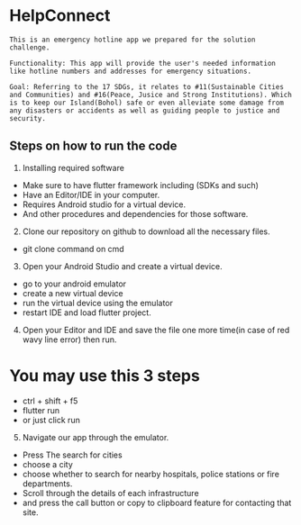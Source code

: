 # HelpConnect

``` 
This is an emergency hotline app we prepared for the solution challenge. 

Functionality: This app will provide the user's needed information like hotline numbers and addresses for emergency situations.

Goal: Referring to the 17 SDGs, it relates to #11(Sustainable Cities and Communities) and #16(Peace, Jusice and Strong Institutions). Which is to keep our Island(Bohol) safe or even alleviate some damage from any disasters or accidents as well as guiding people to justice and security.
```


## Steps on how to run the code

1. Installing required software

- Make sure to have flutter framework including (SDKs and such)
- Have an Editor/IDE in your computer.
- Requires Android studio for a virtual device.
- And other procedures and dependencies for those software.

2. Clone our repository on github to download all the necessary files.

- git clone command on cmd

3. Open your Android Studio and create a virtual device.

-  go to your android emulator 
- create a new virtual device
- run the virtual device using the emulator
- restart IDE and load flutter project.

4. Open your Editor and IDE and save the file one more time(in case of red wavy line error) then run.

# You may use this 3 steps
- ctrl + shift + f5
- flutter run
- or just click run

5. Navigate our app through the emulator. 

- Press The search for cities
- choose a city
- choose whether to search for nearby hospitals, police stations or fire departments.
- Scroll through the details of each infrastructure 
- and press the call button or copy to clipboard feature for contacting that site.





